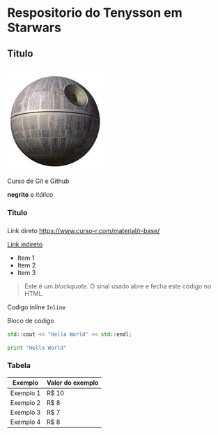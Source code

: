 # Respositorio do Tenysson em Starwars

## Titulo <h2>
![Estrela morte](./deathstar.jpg)

Curso de Git e Github

**negrito** e *itálico*

### Titulo <h3>
Link direto <https://www.curso-r.com/material/r-base/>

[Link indireto](https://docs.pipz.com/central-de-ajuda/learning-center/guia-basico-de-markdown#open)

* Item 1
* Item 2
* Item 3

> Este é um *blockquote*. O sinal usado abre e fecha este código no HTML. 

Codigo inline
` Inline `

Bloco de código
``` c++
std::cout << "Hello World" << std::endl;
```

~~~python
print "Hello World"
~~~

### Tabela

Exemplo   | Valor do exemplo
--------- | ------
Exemplo 1 | R$ 10
Exemplo 2 | R$ 8
Exemplo 3 | R$ 7
Exemplo 4 | R$ 8